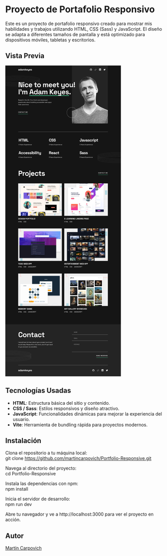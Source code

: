 # Proyecto de Portafolio Responsivo

Este es un proyecto de portafolio responsivo creado para mostrar mis habilidades y trabajos utilizando HTML, CSS (Sass) y JavaScript. El diseño se adapta a diferentes tamaños de pantalla y está optimizado para dispositivos móviles, tabletas y escritorios.

## Vista Previa

![Captura de pantalla del proyecto](./portfolio-desktop.png)

## Tecnologías Usadas

- **HTML**: Estructura básica del sitio y contenido.  
- **CSS / Sass**: Estilos responsivos y diseño atractivo.  
- **JavaScript**: Funcionalidades dinámicas para mejorar la experiencia del usuario.  
- **Vite**: Herramienta de bundling rápida para proyectos modernos.

## Instalación

Clona el repositorio a tu máquina local:  
git clone https://github.com/martincarpovich/Portfolio-Responsive.git

Navega al directorio del proyecto:  
cd Portfolio-Responsive

Instala las dependencias con npm:  
npm install

Inicia el servidor de desarrollo:  
npm run dev

Abre tu navegador y ve a http://localhost:3000 para ver el proyecto en acción.

## Autor

[Martín Carpovich](https://www.linkedin.com/in/martin-carpovich/)

